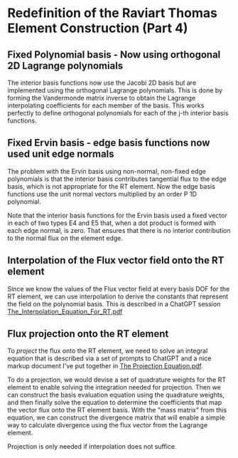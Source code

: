 # Redefinition of the Raviart Thomas Element Construction (Part 4)

## Fixed Polynomial basis - Now using orthogonal 2D Lagrange polynomials
The interior basis functions now use the Jacobi 2D basis but are implemented 
using the orthogonal Lagrange polynomials. This is done by forming the 
Vandermonde matrix inverse to obtain the Lagrange interpolating coefficients 
for each member of the basis. This works perfectly to define orthogonal 
polynomials for each of the j-th interior basis functions.

## Fixed Ervin basis - edge basis functions now used unit edge normals
The problem with the Ervin basis using non-normal, non-fixed edge 
polynomials is that the interior basis contributes tangential flux to the 
edge basis, which is not appropriate for the RT element. Now the edge basis 
functions use the unit normal vectors multiplied by an order P 1D polynomial.

Note that the interior basis functions for the Ervin basis used a fixed 
vector in each of two types E4 and E5 that, when a dot product is formed 
with each edge normal, is zero. That ensures that there is no interior 
contribution to the normal flux on the element edge.

## Interpolation of the Flux vector field onto the RT element
Since we know the values of the Flux vector field at every basis DOF for the RT
element, we can use interpolation to derive the constants that represent the
field on the polynomial basis. This is described in a ChatGPT session
[The_Interpolation_Equation_For_RT.pdf](../ChatGPT/The_Interpolation_Equation_For_RT.pdf)

## Flux projection onto the RT element
To *project* the flux onto the RT element, we need to solve an integral equation
that is described via a set of prompts to ChatGPT and a nice markup document
I've put together in
[The Projection Equation.pdf](../ChatGPT/The_Projection_Equation.pdf).

To do a projection, we would devise a set of quadrature weights for the RT 
element to enable solving the integration needed for projection. Then we can 
construct the basis evaluation equation using the quadrature weights, and 
then finally solve the equation to determine the coefficients that map the 
vector flux onto the RT element basis. With the "mass matrix" from this 
equation, we can construct the divergence matrix that will enable a simple 
way to calculate divergence using the flux vector from the Lagrange element.

Projection is only needed if interpolation does not suffice.